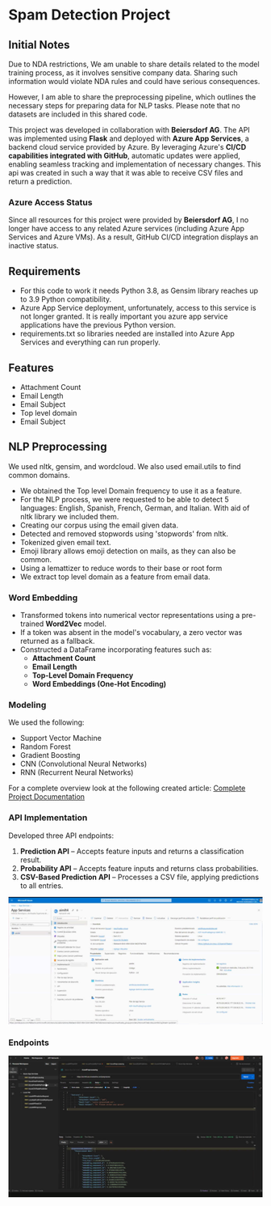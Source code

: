 # Spam Detection Project

## Initial Notes
Due to NDA restrictions, We am unable to share details related to the model training process, as it involves sensitive company data. Sharing such information would violate NDA rules and could have serious consequences.  

However, I am able to share the preprocessing pipeline, which outlines the necessary steps for preparing data for NLP tasks. Please note that no datasets are included in this shared code.  

This project was developed in collaboration with **Beiersdorf AG**. The API was implemented using **Flask** and deployed with **Azure App Services**, a backend cloud service provided by Azure. By leveraging Azure's **CI/CD capabilities integrated with GitHub**, automatic updates were applied, enabling seamless tracking and implementation of necessary changes. This api was created in such a way that it was able to receive CSV files and return a prediction.  

### Azure Access Status
Since all resources for this project were provided by **Beiersdorf AG**, I no longer have access to any related Azure services (including Azure App Services and Azure VMs). As a result, GitHub CI/CD integration displays an inactive status.

## Requirements
* For this code to work it needs Python 3.8, as Gensim library reaches up to 3.9 Python compatibility.
* Azure App Service deployment, unfortunately, access to this service is not longer granted. It is really important you azure app service applications have the previous Python version.
* requirements.txt so libraries needed are installed into Azure App Services and everything can run properly.

## Features
* Attachment Count
* Email Length
* Email Subject
* Top level domain
* Email Subject

## NLP Preprocessing
We used nltk, gensim, and wordcloud. We also used email.utils to find common domains.
* We obtained the Top level Domain frequency to use it as a feature.
* For the NLP process, we were requested to be able to detect 5 languages: English, Spanish, French, German, and Italian. With aid of nltk library we included them.
* Creating our corpus using the email given data.
* Detected and removed stopwords using 'stopwords' from nltk.
* Tokenized given email text.
* Emoji library allows emoji detection on mails, as they can also be common.
* Using a lemattizer to reduce words to their base or root form
* We extract top level domain as a feature from email data.

### Word Embedding
* Transformed tokens into numerical vector representations using a pre-trained **Word2Vec** model.
* If a token was absent in the model's vocabulary, a zero vector was returned as a fallback.
* Constructed a DataFrame incorporating features such as:
  - **Attachment Count**
  - **Email Length**
  - **Top-Level Domain Frequency**
  - **Word Embeddings (One-Hot Encoding)**

### Modeling
We used the following:
* Support Vector Machine
* Random Forest
* Gradient Boosting
* CNN (Convolutional Neural Networks)
* RNN (Recurrent Neural Networks)

For a complete overview look at the following created article:
[Complete Project Documentation](./docs/scientific_article.pdf)


### API Implementation
Developed three API endpoints:
1. **Prediction API** – Accepts feature inputs and returns a classification result.
2. **Probability API** – Accepts feature inputs and returns class probabilities.
3. **CSV-Based Prediction API** – Processes a CSV file, applying predictions to all entries.

![Azure App Services](./images/azure_app_services.png "Azure App Services")  


### Endpoints
![Endpoints](./images/endpoints.png "Endpoints")  
